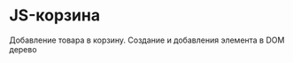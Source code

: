 <h1>JS-корзина</h1>
<p>Добавление товара в корзину. Создание и добавления элемента в DOM дерево</p>
